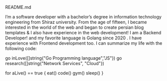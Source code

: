 
README.md

I’m a software developer with a bachelor’s degree in information technology engineering from Shiraz university. From the age of fifteen, I became interested in the world of the web and began to create persian blog templates & I also have experience in the web development! I am a Backend Developer! and my favorite language is Golang since 2020 . I have experience with Frontend development too. I can summarize my life with the following code:

go inLove([]string{"Go Programming language","JS"})
go research([]string{"Network Services", "Cloud"})

for aLive() == true {
  eat()
  code()
  gym()
  sleep()
}
